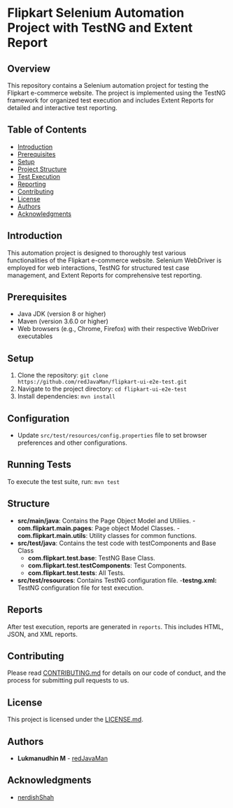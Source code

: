 # Flipkart Selenium Automation Project with TestNG and Extent Report

## Overview
This repository contains a Selenium automation project for testing the Flipkart e-commerce website. The project is implemented using the TestNG framework for organized test execution and includes Extent Reports for detailed and interactive test reporting.

## Table of Contents

- [Introduction](#introduction)
- [Prerequisites](#Prerequisites)
- [Setup](#setup)
- [Project Structure](#project-structure)
- [Test Execution](#test-execution)
- [Reporting](#reporting)
- [Contributing](#contributing)
- [License](#license)
- [Authors](#authors)
- [Acknowledgments](#acknowledgments)

## Introduction

This automation project is designed to thoroughly test various functionalities of the Flipkart e-commerce website. Selenium WebDriver is employed for web interactions, TestNG for structured test case management, and Extent Reports for comprehensive test reporting.

## Prerequisites
- Java JDK (version 8 or higher)
- Maven (version 3.6.0 or higher)
- Web browsers (e.g., Chrome, Firefox) with their respective WebDriver executables

## Setup
1. Clone the repository: `git clone  https://github.com/redJavaMan/flipkart-ui-e2e-test.git`
2. Navigate to the project directory: `cd flipkart-ui-e2e-test`
3. Install dependencies: `mvn install`


## Configuration
- Update `src/test/resources/config.properties` file to set browser preferences and other configurations.

## Running Tests
To execute the test suite, run: `mvn test`

## Structure
- **src/main/java**: Contains the Page Object Model and Utiliies.
  -**com.flipkart.main.pages**: Page object Model Classes.
  -**com.flipkart.main.utils**: Utility classes for common functions.
- **src/test/java**: Contains the test code with testComponents and Base Class
  - **com.flipkart.test.base**: TestNG Base Class.
  - **com.flipkart.test.testComponents**: Test Components.
  - **com.flipkart.test.tests**: All Tests.
- **src/test/resources**: Contains TestNG configuration file.
  -**testng.xml:** TestNG configuration file for test execution.

## Reports
After test execution, reports are generated in `reports`. This includes HTML, JSON, and XML reports.

## Contributing
Please read [CONTRIBUTING.md](CONTRIBUTING.md) for details on our code of conduct, and the process for submitting pull requests to us.

## License
This project is licensed under the [LICENSE.md](LICENSE.md).

## Authors
- **Lukmanudhin M**  - [redJavaMan](https://github.com/redJavaMan)

## Acknowledgments
- [nerdishShah](https://github.com/nerdishShah)
